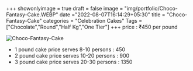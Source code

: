 +++
showonlyimage = true
draft = false
image = "img/portfolio/Choco-Fantasy-Cake.WEBP"
date ="2022-08-07T16:14:29+05:30"
title = "Choco-Fantasy-Cake"
categories = "Celebration Cakes"
Tags = ["Chocolate","Round","Half Kg","One Tier"]
+++
price : ₹450 per pound
<!--more-->
![Choco-Fantasy-Cake](/img/portfolio/Choco-Fantasy-Cake.WEBP)
* 1 pound cake price serves 8-10 persons : 450
* 2 pound cake price serves 10-20 persons : 900
* 3 pound cake price serves 20-30 persons : 1350
